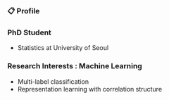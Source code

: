 ### :clipboard: Profile  

### PhD Student 
- Statistics at University of Seoul

### Research Interests : Machine Learning
- Multi-label classification
- Representation learning with correlation structure
